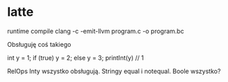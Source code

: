 # latte

runtime compile
clang -c -emit-llvm program.c -o program.bc


Obsługuję coś takiego

int y = 1;
if (true)
    y = 2;
else
    y = 3;
printInt(y) // 1


RelOps
Inty wszystko obsługują. Stringy equal i notequal. Boole wszystko?